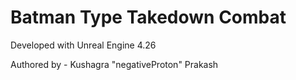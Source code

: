# Batman Type Takedown Combat

Developed with Unreal Engine 4.26

Authored by - Kushagra "negativeProton" Prakash
